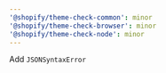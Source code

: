 ```yaml
---
'@shopify/theme-check-common': minor
'@shopify/theme-check-browser': minor
'@shopify/theme-check-node': minor
---
```


Add `JSONSyntaxError`
